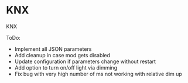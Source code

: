 # KNX

KNX

ToDo:
- Implement all JSON parameters
- Add cleanup in case mod gets disabled
- Update configuration if parameters change without restart
- Add option to turn on/off light via dimming
- Fix bug with very high number of ms not working with relative dim up